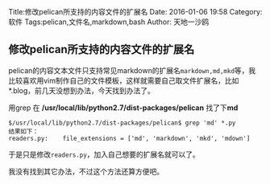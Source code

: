 Title:修改pelican所支持的内容文件的扩展名
Date: 2016-01-06 19:58
Category: 软件
Tags:pelican,文件名,markdown,bash
Author: 天地一沙鸥


## 修改pelican所支持的内容文件的扩展名

pelican的内容文本文件只支持常见markdown的扩展名`markdown,md,mkd`等，我比较喜欢用vim制作自己的文件模板，这样就需要自己取文件扩展名，比如*.blog，前几天没想到办法，今天找到办法了。

用grep 在 **/usr/local/lib/python2.7/dist-packages/pelican** 找了下**md**

	$/usr/local/lib/python2.7/dist-packages/pelican$ grep 'md' *.py
	结果如下：
	readers.py:    file_extensions = ['md', 'markdown', 'mkd', 'mdown']

于是只是修改`readers.py`，加入自己想要的扩展名就可以了。

我没有找到其它办法，不过这个方法还算方便吧。

	

